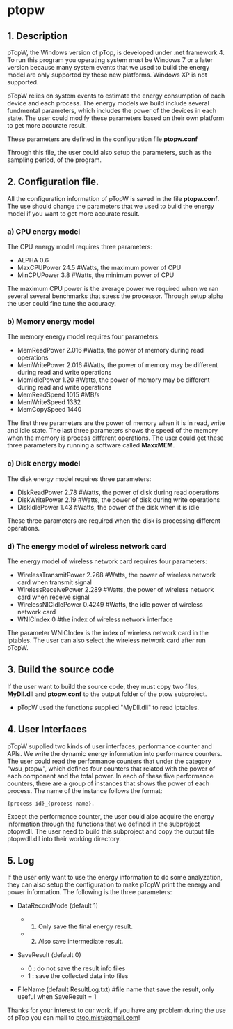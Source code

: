 # ptopw

## 1. Description

pTopW, the Windows version of pTop, is developed under .net framework 4. To run this program you operating system must be Windows 7 or a later version
because many system events that we used to build the energy model are only supported by these new platforms. Windows XP is not supported.

pTopW relies on system events to estimate the energy consumption of each device and each process. The energy models we build include several fundmental parameters, which includes the power of the devices in each state. The user could modify these parameters based on their own platform to get more accurate result. 

These parameters are defined in the configuration file **ptopw.conf**

Through this file, the user could also setup the parameters, such as 
the sampling period, of the program.

## 2. Configuration file.

All the configuration information of pTopW is saved in the file **ptopw.conf**. The use should change the parameters that we used to build the energy model if you want to get more accurate result.
 
### a) CPU energy model

The CPU energy model requires three parameters:

- ALPHA         0.6
- MaxCPUPower   24.5  #Watts, the maximum power of CPU
- MinCPUPower    3.8    #Watts, the minimum power of CPU

The maximum CPU power is the average power we required when we ran several several benchmarks that stress the processor. Through setup alpha the user could fine tune the accuracy. 

### b) Memory energy model

The memory energy model requires four parameters:

- MemReadPower  2.016   #Watts, the power of memory during read operations
- MemWritePower  2.016   #Watts, the power of memory may be different during read and write operations
- MemIdlePower  1.20   #Watts, the power of memory may be different during read and write operations
- MemReadSpeed  1015   #MB/s
- MemWriteSpeed 1332
- MemCopySpeed  1440

The first three parameters are the power of memory when it is in read, write and idle state. The last three parameters shows the speed of the memory when the memory is process different operations. The user could get these three parameters by running a software called **MaxxMEM**.

### c) Disk energy model

The disk energy model requires three parameters:

- DiskReadPower  2.78     #Watts, the power of disk during read operations
- DiskWritePower  2.19     #Watts, the power of disk during write operations
- DiskIdlePower  1.43      #Watts, the power of the disk when it is idle

These three parameters are required when the disk is processing different operations. 

### d) The energy model of wireless network card

The energy model of wireless network card requires four parameters:

- WirelessTransmitPower 2.268    #Watts, the power of wireless network card when transmit signal
- WirelessReceivePower   2.289   #Watts, the power of wireless network card when receive signal
- WirelessNICIdlePower   0.4249  #Watts, the idle power of wireless network card
- WNICIndex 0                    #the index of wireless network interface

The parameter WNICIndex is the index of wireless network card in the iptables. The user can also select the wireless network card after run pTopW.

## 3. Build the source code

If the user want to build the source code, they must copy two files, 
**MyDll.dll** and **ptopw.conf** to the output folder of the ptow subproject. 

- pTopW used the functions supplied "MyDll.dll" to read iptables.

## 4. User Interfaces

pTopW supplied two kinds of user interfaces, performance counter and APIs. We write the dynamic energy information into performance counters. The user could read the performance counters that under the category "wsu_ptopw", which defines four counters that related with the power of each component and the total power. In each of these five performance counters, there are a group of instances that shows the power of each process. The name of the instance follows the format:

	{process id}_{process name}.

Except the performance counter, the user could also acquire the energy information through the functions that we defined in the subproject ptopwdll.
The user need to build this subproject and copy the output file ptopwdll.dll into their working directory.

## 5. Log

If the user only want to use the energy information to do some analyzation, they can also setup the configuration to make pTopW print the energy and power information. The following is the three parameters:

- DataRecordMode (default 1)

	- 1. Only save the final energy result.  
	- 2. Also save intermediate result.

- SaveResult  (default 0)
 
	- 0 : do not save the result info files
	- 1 : save the collected data into files 


- FileName    (default ResultLog.txt)    #file name that save the result, only useful when SaveResult = 1

Thanks for your interest to our work, if you have any problem during the use of pTop you can mail to ptop.mist@gmail.com! 
